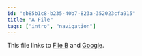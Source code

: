 ```yaml
---
id: "eb85b1c8-b235-40b7-823a-352023cfa915"
title: "A File"
tags: ["intro", "navigation"]
---
```


This file links to [File B](b.md) and [Google](https://google.com).
